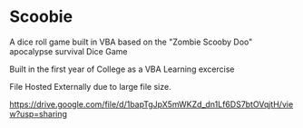 # Scoobie
A dice roll game built in VBA based on the "Zombie Scooby Doo" apocalypse survival Dice Game 

Built in the first year of College as a VBA Learning excercise

File Hosted Externally due to large file size. 

https://drive.google.com/file/d/1bapTgJpX5mWKZd_dn1Lf6DS7btOVqjtH/view?usp=sharing


